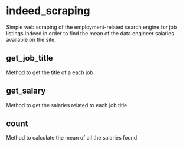 # indeed_scraping

Simple web scraping of the employment-related search engine for job listings Indeed in order to find the mean of the data engineer salaries available on the site.

## get_job_title

Method to get the title of a each job

## get_salary

Method to get the salaries related to each job title

## count

Method to calculate the mean of all the salaries found
